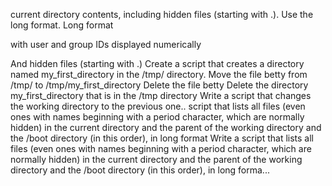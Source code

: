 current directory contents, including hidden files (starting with .). Use the long format.
Long format

with user and group IDs displayed numerically

And hidden files (starting with .)
Create a script that creates a directory named my_first_directory in the /tmp/ directory.
Move the file betty from /tmp/ to /tmp/my_first_directory
Delete the file betty
Delete the directory my_first_directory that is in the /tmp directory
Write a script that changes the working directory to the previous one..
script that lists all files (even ones with names beginning with a period character, which are normally hidden) in the current directory and the parent of the working directory and the /boot directory (in this order), in long format
Write a script that lists all files (even ones with names beginning with a period character, which are normally hidden) in the current directory and the parent of the working directory and the /boot directory (in this order), in long forma...
